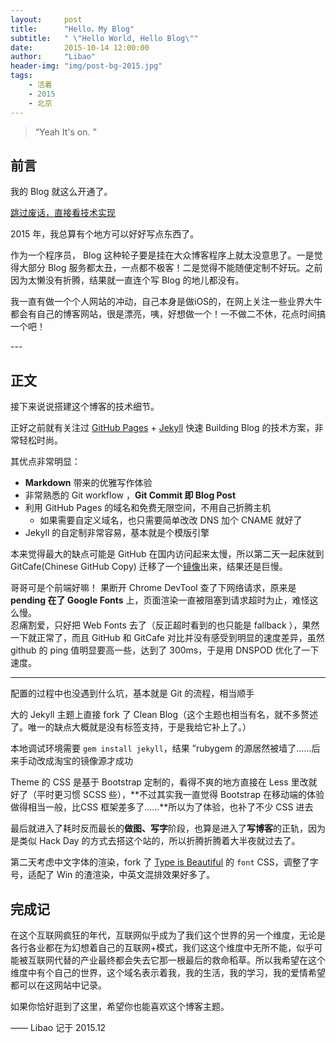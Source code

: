 ```yaml
---
layout:     post
title:      "Hello，My Blog"
subtitle:   " \"Hello World, Hello Blog\""
date:       2015-10-14 12:00:00
author:     "Libao"
header-img: "img/post-bg-2015.jpg"
tags:
    - 活着
    - 2015
    - 北京
---
```


> “Yeah It's on. ”


## 前言

我的 Blog 就这么开通了。

[跳过废话，直接看技术实现 ](#build) 



2015 年，我总算有个地方可以好好写点东西了。


作为一个程序员， Blog 这种轮子要是挂在大众博客程序上就太没意思了。一是觉得大部分 Blog 服务都太丑，一点都不极客！二是觉得不能随便定制不好玩。之前因为太懒没有折腾，结果就一直连个写 Blog 的地儿都没有。

我一直有做一个个人网站的冲动，自己本身是做iOS的，在网上关注一些业界大牛都会有自己的博客网站，很是漂亮，咦，好想做一个！一不做二不休，花点时间搞一个吧！


<p id = "build"></p>
---

## 正文

接下来说说搭建这个博客的技术细节。  

正好之前就有关注过 [GitHub Pages](https://pages.github.com/) + [Jekyll](http://jekyllrb.com/) 快速 Building Blog 的技术方案，非常轻松时尚。

其优点非常明显：

* **Markdown** 带来的优雅写作体验
* 非常熟悉的 Git workflow ，**Git Commit 即 Blog Post**
* 利用 GitHub Pages 的域名和免费无限空间，不用自己折腾主机
	* 如果需要自定义域名，也只需要简单改改 DNS 加个 CNAME 就好了 
* Jekyll 的自定制非常容易，基本就是个模版引擎


本来觉得最大的缺点可能是 GitHub 在国内访问起来太慢，所以第二天一起床就到 GitCafe(Chinese GitHub Copy) 迁移了一个[镜像](http://huxpro.gitcafe.io)出来，结果还是巨慢。

哥哥可是个前端好嘛！ 果断开 Chrome DevTool 查了下网络请求，原来是 **pending 在了 Google Fonts** 上，页面渲染一直被阻塞到请求超时为止，难怪这么慢。  
忍痛割爱，只好把 Web Fonts 去了（反正超时看到的也只能是 fallback ），果然一下就正常了，而且 GitHub 和 GitCafe 对比并没有感受到明显的速度差异，虽然 github 的 ping 值明显要高一些，达到了 300ms，于是用 DNSPOD 优化了一下速度。



---

配置的过程中也没遇到什么坑，基本就是 Git 的流程，相当顺手

大的 Jekyll 主题上直接 fork 了 Clean Blog（这个主题也相当有名，就不多赘述了。唯一的缺点大概就是没有标签支持，于是我给它补上了。）

本地调试环境需要 `gem install jekyll`，结果 ”rubygem 的源居然被墙了……后来手动改成淘宝的镜像源才成功

Theme 的 CSS 是基于 Bootstrap 定制的，看得不爽的地方直接在 Less 里改就好了（平时更习惯 SCSS 些），**不过其实我一直觉得 Bootstrap 在移动端的体验做得相当一般，比CSS 框架差多了……**所以为了体验，也补了不少 CSS 进去

最后就进入了耗时反而最长的**做图、写字**阶段，也算是进入了**写博客**的正轨，因为是类似 Hack Day 的方式去搭这个站的，所以折腾折腾着大半夜就过去了。

第二天考虑中文字体的渲染，fork 了 [Type is Beautiful](http://www.typeisbeautiful.com/) 的 `font` CSS，调整了字号，适配了 Win 的渣渲染，中英文混排效果好多了。


## 完成记

在这个互联网疯狂的年代，互联网似乎成为了我们这个世界的另一个维度，无论是各行各业都在为幻想着自己的互联网+模式，我们这这个维度中无所不能，似乎可能被互联网代替的产业最终都会失去它那一根最后的救命稻草。所以我希望在这个维度中有个自己的世界，这个域名表示着我，我的生活，我的学习，我的爱情希望都可以在这网站中记录。

如果你恰好逛到了这里，希望你也能喜欢这个博客主题。

—— Libao 记于 2015.12


